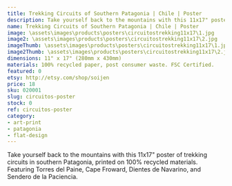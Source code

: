 ```yaml
---
title: Trekking Circuits of Southern Patagonia | Chile | Poster
description: Take yourself back to the mountains with this 11x17" poster of trekking circuits in southern Patagonia, printed on 100% recycled materials.
name: Trekking Circuits of Southern Patagonia | Chile | Poster
image: \assets\images\products\posters\circuitostrekking11x17\1.jpg
image2: \assets\images\products\posters\circuitostrekking11x17\2.jpg
imageThumb: \assets\images\products\posters\circuitostrekking11x17\1.jpg
image2Thumb: \assets\images\products\posters\circuitostrekking11x17\2.jpg
dimensions: 11" x 17" (280mm x 430mm)
materials: 100% recycled paper, post consumer waste. FSC Certified.
featured: 0
etsy: http://etsy.com/shop/soijen
price: 18
sku: 020001
slug: circuitos-poster
stock: 0
ref: circuitos-poster
category:
- art-print
- patagonia
- flat-design
---
```

Take yourself back to the mountains with this 11x17" poster of trekking circuits in southern Patagonia, printed on 100% recycled materials. Featuring Torres del Paine, Cape Froward, Dientes de Navarino, and Sendero de la Paciencia.

